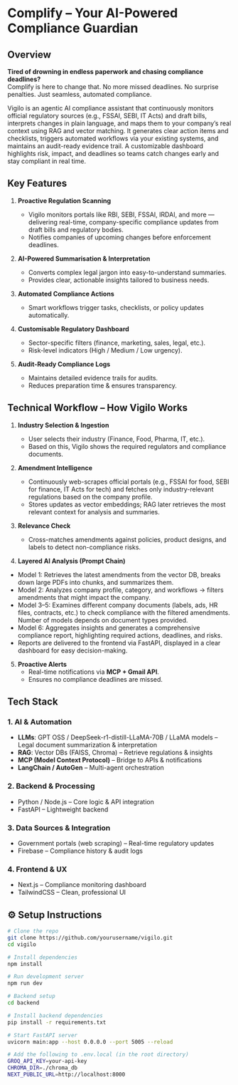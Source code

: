 # Complify – Your AI-Powered Compliance Guardian

## Overview

**Tired of drowning in endless paperwork and chasing compliance deadlines?**  
Complify is here to change that. No more missed deadlines. No surprise penalties. Just seamless, automated compliance.

Vigilo is an agentic AI compliance assistant that continuously monitors official regulatory sources (e.g., FSSAI, SEBI, IT Acts) and draft bills, interprets changes in plain language, and maps them to your company’s real context using RAG and vector matching. It generates clear action items and checklists, triggers automated workflows via your existing systems, and maintains an audit-ready evidence trail. A customizable dashboard highlights risk, impact, and deadlines so teams catch changes early and stay compliant in real time.

## Key Features

1. **Proactive Regulation Scanning**

   - Vigilo monitors portals like RBI, SEBI, FSSAI, IRDAI, and more — delivering real-time, company-specific compliance updates from draft bills and regulatory bodies.
   - Notifies companies of upcoming changes before enforcement deadlines.

2. **AI-Powered Summarisation & Interpretation**

   - Converts complex legal jargon into easy-to-understand summaries.
   - Provides clear, actionable insights tailored to business needs.

3. **Automated Compliance Actions**

   - Smart workflows trigger tasks, checklists, or policy updates automatically.

4. **Customisable Regulatory Dashboard**

   - Sector-specific filters (finance, marketing, sales, legal, etc.).
   - Risk-level indicators (High / Medium / Low urgency).

5. **Audit-Ready Compliance Logs**
   - Maintains detailed evidence trails for audits.
   - Reduces preparation time & ensures transparency.

## Technical Workflow – How Vigilo Works

1. **Industry Selection & Ingestion**

   - User selects their industry (Finance, Food, Pharma, IT, etc.).
   - Based on this, Vigilo shows the required regulators and compliance documents.

2. **Amendment Intelligence**

   - Continuously web-scrapes official portals (e.g., FSSAI for food, SEBI for finance, IT Acts for tech) and fetches only industry-relevant regulations based on the company profile.
   - Stores updates as vector embeddings; RAG later retrieves the most relevant context for analysis and summaries.

3. **Relevance Check**

   - Cross-matches amendments against policies, product designs, and labels to detect non-compliance risks.

4. **Layered AI Analysis (Prompt Chain)**

- Model 1: Retrieves the latest amendments from the vector DB, breaks down large PDFs into chunks, and summarizes them.
- Model 2: Analyzes company profile, category, and workflows → filters amendments that might impact the company.
- Model 3–5: Examines different company documents (labels, ads, HR files, contracts, etc.) to check compliance with the filtered amendments. Number of models depends on document types provided.
- Model 6: Aggregates insights and generates a comprehensive compliance report, highlighting required actions, deadlines, and risks.
- Reports are delivered to the frontend via FastAPI, displayed in a clear dashboard for easy decision-making.

5. **Proactive Alerts**
   - Real-time notifications via **MCP + Gmail API**.
   - Ensures no compliance deadlines are missed.

## Tech Stack

### 1. AI & Automation

- **LLMs**: GPT OSS / DeepSeek-r1-distill-LLaMA-70B / LLaMA models – Legal document summarization & interpretation
- **RAG**: Vector DBs (FAISS, Chroma) – Retrieve regulations & insights
- **MCP (Model Context Protocol)** – Bridge to APIs & notifications
- **LangChain / AutoGen** – Multi-agent orchestration

### 2. Backend & Processing

- Python / Node.js – Core logic & API integration
- FastAPI – Lightweight backend

### 3. Data Sources & Integration

- Government portals (web scraping) – Real-time regulatory updates
- Firebase – Compliance history & audit logs

### 4. Frontend & UX

- Next.js – Compliance monitoring dashboard
- TailwindCSS – Clean, professional UI

## ⚙️ Setup Instructions

```bash
# Clone the repo
git clone https://github.com/yourusername/vigilo.git
cd vigilo

# Install dependencies
npm install

# Run development server
npm run dev

# Backend setup
cd backend

# Install backend dependencies
pip install -r requirements.txt

# Start FastAPI server
uvicorn main:app --host 0.0.0.0 --port 5005 --reload

# Add the following to .env.local (in the root directory)
GROQ_API_KEY=your-api-key
CHROMA_DIR=./chroma_db
NEXT_PUBLIC_URL=http://localhost:8000

```
